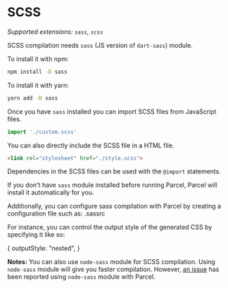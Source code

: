 # SCSS

_Supported extensions: `sass`, `scss`_

SCSS compilation needs `sass` (JS version of `dart-sass`) module. 

To install it with npm:

```bash
npm install -D sass
```

To install it with yarn:

```bash
yarn add -D sass
```

Once you have `sass` installed you can import SCSS files from JavaScript files.

```javascript
import './custom.scss'
```
You can also directly include the SCSS file in a HTML file. 

```html
<link rel="stylesheet" href="./style.scss">
```

Dependencies in the SCSS files can be used with the `@import` statements.

If you don't have `sass` module installed before running Parcel, Parcel will install it automatically for you.

Additionally, you can configure sass compilation with Parcel by creating a configuration file such as: .sassrc

For instance, you can control the output style of the generated CSS by specifying it like so:

{
  outputStyle: "nested",
}


**Notes:** You can also use `node-sass` module for SCSS compilation. Using `node-sass` module will give you faster compilation. However, [an issue](https://github.com/parcel-bundler/parcel/issues/1836) has been reported using `node-sass` module with Parcel.


